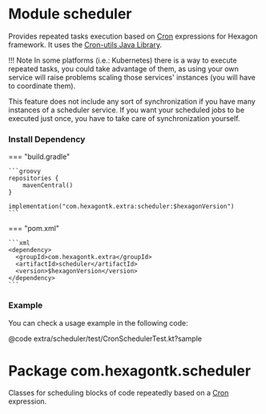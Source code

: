 
# Module scheduler
Provides repeated tasks execution based on [Cron] expressions for Hexagon framework. It uses the
[Cron-utils Java Library].

!!! Note
    In some platforms (i.e.: Kubernetes) there is a way to execute repeated tasks, you could take
    advantage of them, as using your own service will raise problems scaling those services'
    instances (you will have to coordinate them).

This feature does not include any sort of synchronization if you have many instances of a scheduler
service. If you want your scheduled jobs to be executed just once, you have to take care of
synchronization yourself.

### Install Dependency

=== "build.gradle"

    ```groovy
    repositories {
        mavenCentral()
    }

    implementation("com.hexagontk.extra:scheduler:$hexagonVersion")
    ```

=== "pom.xml"

    ```xml
    <dependency>
      <groupId>com.hexagontk.extra</groupId>
      <artifactId>scheduler</artifactId>
      <version>$hexagonVersion</version>
    </dependency>
    ```

### Example
You can check a usage example in the following code:

@code extra/scheduler/test/CronSchedulerTest.kt?sample

# Package com.hexagontk.scheduler
Classes for scheduling blocks of code repeatedly based on a [Cron] expression.

[Cron]: https://en.wikipedia.org/wiki/Cron
[Cron-utils Java Library]: http://cron-parser.com
